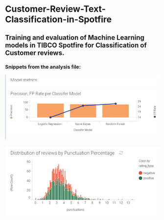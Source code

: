 # Customer-Review-Text-Classification-in-Spotfire
## Training and evaluation of Machine Learning models in TIBCO Spotfire for Classification of Customer reviews.

### Snippets from the analysis file:


![precision-fprate.png](images/precision-fprate.png)


![punct-percent-distr.png](images/punct-percent-distr.png)

